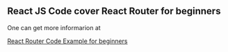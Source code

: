 <h2>React JS Code cover React Router for beginners</h2>

One can get more informarion at

<a href="http://askavy.com/react-router/">React Router Code Example for beginners</a>
